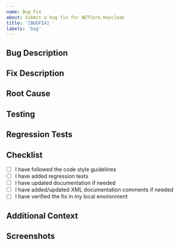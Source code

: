 ```yaml
---
name: Bug Fix
about: Submit a bug fix for NETCore.Keycloak
title: '[BUGFIX] '
labels: 'bug'
---
```


## Bug Description
<!-- Link to the bug report issue and briefly describe the bug -->

## Fix Description
<!-- Describe your fix and how it addresses the issue -->

## Root Cause
<!-- Explain what caused the bug -->

## Testing
<!-- Describe how you tested the fix -->

## Regression Tests
<!-- Describe the tests you've added to prevent regression -->

## Checklist
- [ ] I have followed the code style guidelines
- [ ] I have added regression tests
- [ ] I have updated documentation if needed
- [ ] I have added/updated XML documentation comments if needed
- [ ] I have verified the fix in my local environment

## Additional Context
<!-- Add any other context about the fix here -->

## Screenshots
<!-- If applicable, add screenshots to show the fix -->
